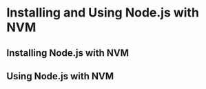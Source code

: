 # Installing and Using Node.js with NVM

## Installing Node.js with NVM


## Using Node.js with NVM


